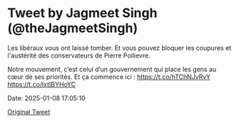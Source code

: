 # Tweet by Jagmeet Singh (@theJagmeetSingh)

Les libéraux vous ont laissé tomber. Et vous pouvez bloquer les coupures et l'austérité des conservateurs de Pierre Poilievre.

Notre mouvement, c’est celui d’un gouvernement qui place les gens au cœur de ses priorités. Et ça commence ici : https://t.co/hTChNJvRvY https://t.co/lxtIBYHoYC

Date: 2025-01-08 17:05:10

[Original Tweet](https://x.com/theJagmeetSingh/status/1877038852193292776)
